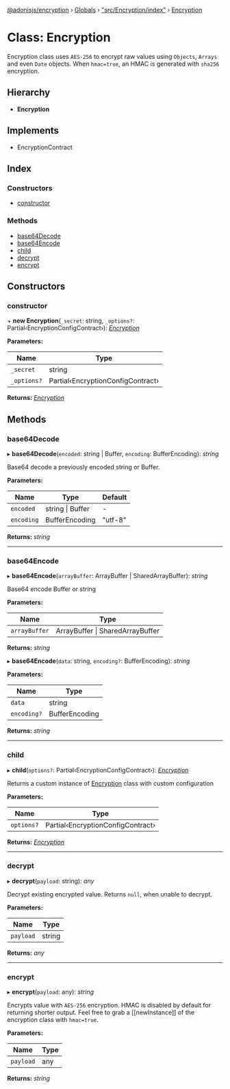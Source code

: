 [@adonisjs/encryption](../README.md) › [Globals](../globals.md) › ["src/Encryption/index"](../modules/_src_encryption_index_.md) › [Encryption](_src_encryption_index_.encryption.md)

# Class: Encryption

Encryption class uses `AES-256` to encrypt raw values using `Objects`,
`Arrays` and even `Date` objects. When `hmac=true`, an HMAC is
generated with `sha256` encryption.

## Hierarchy

* **Encryption**

## Implements

* EncryptionContract

## Index

### Constructors

* [constructor](_src_encryption_index_.encryption.md#constructor)

### Methods

* [base64Decode](_src_encryption_index_.encryption.md#base64decode)
* [base64Encode](_src_encryption_index_.encryption.md#base64encode)
* [child](_src_encryption_index_.encryption.md#child)
* [decrypt](_src_encryption_index_.encryption.md#decrypt)
* [encrypt](_src_encryption_index_.encryption.md#encrypt)

## Constructors

###  constructor

\+ **new Encryption**(`_secret`: string, `_options?`: Partial‹EncryptionConfigContract›): *[Encryption](_src_encryption_index_.encryption.md)*

**Parameters:**

Name | Type |
------ | ------ |
`_secret` | string |
`_options?` | Partial‹EncryptionConfigContract› |

**Returns:** *[Encryption](_src_encryption_index_.encryption.md)*

## Methods

###  base64Decode

▸ **base64Decode**(`encoded`: string | Buffer, `encoding`: BufferEncoding): *string*

Base64 decode a previously encoded string or Buffer.

**Parameters:**

Name | Type | Default |
------ | ------ | ------ |
`encoded` | string &#124; Buffer | - |
`encoding` | BufferEncoding | "utf-8" |

**Returns:** *string*

___

###  base64Encode

▸ **base64Encode**(`arrayBuffer`: ArrayBuffer | SharedArrayBuffer): *string*

Base64 encode Buffer or string

**Parameters:**

Name | Type |
------ | ------ |
`arrayBuffer` | ArrayBuffer &#124; SharedArrayBuffer |

**Returns:** *string*

▸ **base64Encode**(`data`: string, `encoding?`: BufferEncoding): *string*

**Parameters:**

Name | Type |
------ | ------ |
`data` | string |
`encoding?` | BufferEncoding |

**Returns:** *string*

___

###  child

▸ **child**(`options?`: Partial‹EncryptionConfigContract›): *[Encryption](_src_encryption_index_.encryption.md)*

Returns a custom instance of [Encryption](_src_encryption_index_.encryption.md) class with custom
configuration

**Parameters:**

Name | Type |
------ | ------ |
`options?` | Partial‹EncryptionConfigContract› |

**Returns:** *[Encryption](_src_encryption_index_.encryption.md)*

___

###  decrypt

▸ **decrypt**(`payload`: string): *any*

Decrypt existing encrypted value. Returns `null`, when unable to
decrypt.

**Parameters:**

Name | Type |
------ | ------ |
`payload` | string |

**Returns:** *any*

___

###  encrypt

▸ **encrypt**(`payload`: any): *string*

Encrypts value with `AES-256` encryption. HMAC is disabled by default for
returning shorter output. Feel free to grab a [[newInstance]] of the
encryption class with `hmac=true`.

**Parameters:**

Name | Type |
------ | ------ |
`payload` | any |

**Returns:** *string*
